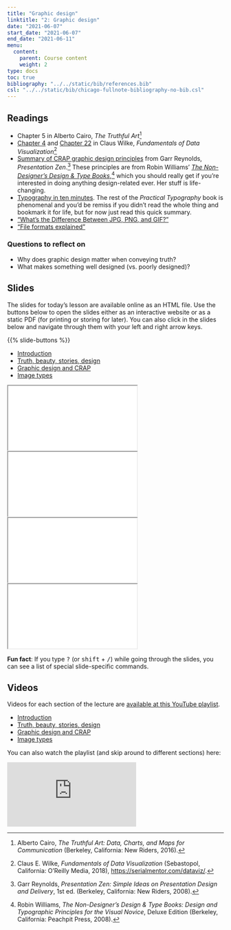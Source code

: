 ```yaml
---
title: "Graphic design"
linktitle: "2: Graphic design"
date: "2021-06-07"
start_date: "2021-06-07"
end_date: "2021-06-11"
menu:
  content:
    parent: Course content
    weight: 2
type: docs
toc: true
bibliography: "../../static/bib/references.bib"
csl: "../../static/bib/chicago-fullnote-bibliography-no-bib.csl"
---
```


## Readings

-   <i class="fas fa-book"></i> Chapter 5 in Alberto Cairo, *The Truthful Art*[^1]
-   <i class="fas fa-book"></i> [Chapter 4](https://serialmentor.com/dataviz/color-basics.html) and [Chapter 22](https://serialmentor.com/dataviz/image-file-formats.html) in Claus Wilke, *Fundamentals of Data Visualization*[^2]
-   <i class="far fa-file-pdf"></i> [Summary of CRAP graphic design principles](http://www.presentationzen.com/chapter6_spread.pdf) from Garr Reynolds, *Presentation Zen*.[^3] These principles are from Robin Williams’ [*The Non-Designer’s Design & Type Books*](https://www.amazon.com/Non-Designers-Design-Book-4th/dp/0133966151),[^4] which you should really get if you’re interested in doing anything design-related ever. Her stuff is life-changing.
-   <i class="fas fa-external-link-square-alt"></i> [Typography in ten minutes](https://practicaltypography.com/typography-in-ten-minutes.html). The rest of the *Practical Typography* book is phenomenal and you’d be remiss if you didn’t read the whole thing and bookmark it for life, but for now just read this quick summary.
-   <i class="fas fa-external-link-square-alt"></i> [“What’s the Difference Between JPG, PNG, and GIF?”](https://gizmodo.com/5656669/whats-the-difference-between-jpg-png-and-gif)
-   <i class="fas fa-external-link-square-alt"></i> [“File formats explained”](https://www.theglowstudio.com/file-formats-explained/)

### Questions to reflect on

-   Why does graphic design matter when conveying truth?
-   What makes something well designed (vs. poorly designed)?

## Slides

The slides for today’s lesson are available online as an HTML file. Use the buttons below to open the slides either as an interactive website or as a static PDF (for printing or storing for later). You can also click in the slides below and navigate through them with your left and right arrow keys.

{{% slide-buttons %}}

<ul class="nav nav-tabs" id="slide-tabs" role="tablist">
<li class="nav-item">
<a class="nav-link active" id="introduction-tab" data-toggle="tab" href="#introduction" role="tab" aria-controls="introduction" aria-selected="true">Introduction</a>
</li>
<li class="nav-item">
<a class="nav-link" id="truth-beauty-stories-design-tab" data-toggle="tab" href="#truth-beauty-stories-design" role="tab" aria-controls="truth-beauty-stories-design" aria-selected="false">Truth, beauty, stories, design</a>
</li>
<li class="nav-item">
<a class="nav-link" id="graphic-design-and-crap-tab" data-toggle="tab" href="#graphic-design-and-crap" role="tab" aria-controls="graphic-design-and-crap" aria-selected="false">Graphic design and CRAP</a>
</li>
<li class="nav-item">
<a class="nav-link" id="image-types-tab" data-toggle="tab" href="#image-types" role="tab" aria-controls="image-types" aria-selected="false">Image types</a>
</li>
</ul>

<div id="slide-tabs" class="tab-content">

<div id="introduction" class="tab-pane fade show active" role="tabpanel" aria-labelledby="introduction-tab">

<div class="embed-responsive embed-responsive-16by9">

<iframe class="embed-responsive-item" src="/slides/02-slides.html#1">
</iframe>

</div>

</div>

<div id="truth-beauty-stories-design" class="tab-pane fade" role="tabpanel" aria-labelledby="truth-beauty-stories-design-tab">

<div class="embed-responsive embed-responsive-16by9">

<iframe class="embed-responsive-item" src="/slides/02-slides.html#truth-beauty-design">
</iframe>

</div>

</div>

<div id="graphic-design-and-crap" class="tab-pane fade" role="tabpanel" aria-labelledby="graphic-design-and-crap-tab">

<div class="embed-responsive embed-responsive-16by9">

<iframe class="embed-responsive-item" src="/slides/02-slides.html#design-crap">
</iframe>

</div>

</div>

<div id="image-types" class="tab-pane fade" role="tabpanel" aria-labelledby="image-types-tab">

<div class="embed-responsive embed-responsive-16by9">

<iframe class="embed-responsive-item" src="/slides/02-slides.html#image-types">
</iframe>

</div>

</div>

</div>

<div class="fyi">

**Fun fact**: If you type <kbd>?</kbd> (or <kbd>shift</kbd> + <kbd>/</kbd>) while going through the slides, you can see a list of special slide-specific commands.

</div>

## Videos

Videos for each section of the lecture are [available at this YouTube playlist](https://www.youtube.com/playlist?list=PLS6tnpTr39sEznTwka0EmWfkkphjncq7U).

-   [Introduction](https://www.youtube.com/watch?v=ny7HYqyVNp4&list=PLS6tnpTr39sEznTwka0EmWfkkphjncq7U)
-   [Truth, beauty, stories, design](https://www.youtube.com/watch?v=SXW0RtenLgk&list=PLS6tnpTr39sEznTwka0EmWfkkphjncq7U)
-   [Graphic design and CRAP](https://www.youtube.com/watch?v=iuEwh2EnIcw&list=PLS6tnpTr39sEznTwka0EmWfkkphjncq7U)
-   [Image types](https://www.youtube.com/watch?v=j0aqBmRV66A&list=PLS6tnpTr39sEznTwka0EmWfkkphjncq7U)

You can also watch the playlist (and skip around to different sections) here:

<div class="embed-responsive embed-responsive-16by9">

<iframe class="embed-responsive-item" src="https://www.youtube.com/embed/playlist?list=PLS6tnpTr39sEznTwka0EmWfkkphjncq7U" frameborder="0" allow="accelerometer; autoplay; encrypted-media; gyroscope; picture-in-picture" allowfullscreen>
</iframe>

</div>

[^1]: Alberto Cairo, *The Truthful Art: Data, Charts, and Maps for Communication* (Berkeley, California: New Riders, 2016).

[^2]: Claus E. Wilke, *Fundamentals of Data Visualization* (Sebastopol, California: O’Reilly Media, 2018), <https://serialmentor.com/dataviz/>.

[^3]: Garr Reynolds, *Presentation Zen: Simple Ideas on Presentation Design and Delivery*, 1st ed. (Berkeley, California: New Riders, 2008).

[^4]: Robin Williams, *The Non-Designer’s Design & Type Books: Design and Typographic Principles for the Visual Novice*, Deluxe Edition (Berkeley, California: Peachpit Press, 2008).
